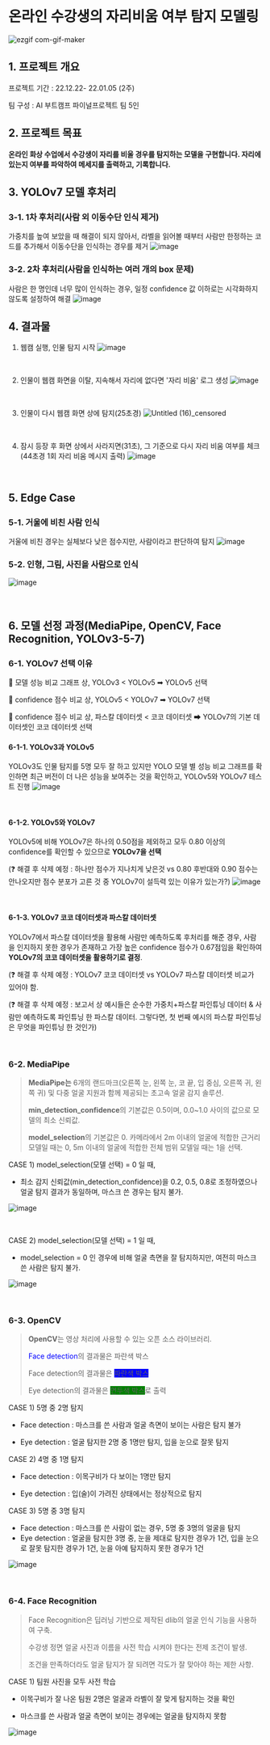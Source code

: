 # 온라인 수강생의 자리비움 여부 탐지 모델링

![ezgif com-gif-maker](https://user-images.githubusercontent.com/115875669/230782121-c6170cb4-4122-4684-a115-28190b129114.gif)
## 1. 프로젝트 개요

프로젝트 기간 : 22.12.22- 22.01.05 (2주)

팀 구성 : AI 부트캠프 파이널프로젝트 팀 5인

## 2. 프로젝트 목표
__온라인 화상 수업에서 수강생이 자리를 비울 경우를 탐지하는 모델을 구현합니다. 자리에 있는지 여부를 파악하여 메세지를 출력하고, 기록합니다.__

## 3. YOLOv7 모델 후처리

### 3-1. 1차 후처리(사람 외 이동수단 인식 제거)

가중치를 높여 보았을 때 해결이 되지 않아서, 라벨을 읽어볼 때부터 사람만 한정하는 코드를 추가해서 이동수단을 인식하는 경우를 제거
![image](https://user-images.githubusercontent.com/115875669/230786156-a93f6088-847a-48ae-9bfb-013937c72d7f.png)

### 3-2. 2차 후처리(사람을 인식하는 여러 개의 box 문제)
사람은 한 명인데 너무 많이 인식하는 경우, 일정 confidence 값 이하로는 시각화하지 않도록 설정하여 해결
![image](https://user-images.githubusercontent.com/115875669/230786286-c5aa3486-8a2d-4014-9166-6077b1a0db9f.png)


## 4. 결과물

1. 웹캠 실행, 인물 탐지 시작
![image](https://user-images.githubusercontent.com/115875669/230788329-4c4ae5e4-5447-49a4-a91d-5fd0e654711e.png)

<br/>

2. 인물이 웹캠 화면을 이탈, 지속해서 자리에 없다면 '자리 비움' 로그 생성
   ![image](https://user-images.githubusercontent.com/115875669/230788394-0ea6075d-adfe-4a7b-a79d-5872b2692b3d.png)

<br/>

3. 인물이 다시 웹캠 화면 상에 탐지(25초경)
   ![Untitled (16)_censored](https://user-images.githubusercontent.com/115875669/230788457-47572cd5-1abc-4df6-8395-d117c531974a.jpg)

<br/>

4. 잠시 등장 후 화면 상에서 사라지면(31초), 그 기준으로 다시 자리 비움 여부를 체크(44초경 1회 자리 비움 메시지 출력)
   ![image](https://user-images.githubusercontent.com/115875669/230788502-14351d43-ea22-42c6-8b16-688f8cb6e8db.png)

<br/>

## 5. Edge Case
### 5-1. 거울에 비친 사람 인식
거울에 비친 경우는 실체보다 낮은 점수지만, 사람이라고 판단하여 탐지
![image](https://user-images.githubusercontent.com/115875669/230788617-8ba44fe0-42e6-446c-a9a5-48737c40bb3c.png)

### 5-2. 인형, 그림, 사진을 사람으로 인식
![image](https://user-images.githubusercontent.com/115875669/230788640-1853cee1-6845-424d-8936-2fb45976989b.png)

<br/>

## 6. 모델 선정 과정(MediaPipe, OpenCV, Face Recognition, YOLOv3-5-7)

### 6-1. YOLOv7 선택 이유
🔸 모델 성능 비교 그래프 상, YOLOv3 < YOLOv5 ➡ YOLOv5 선택

🔸 confidence 점수 비교 상, YOLOv5 < YOLOv7 ➡ YOLOv7 선택

🔸 confidence 점수 비교 상, 파스칼 데이터셋 < 코코 데이터셋 ➡ YOLOv7의 기본 데이터셋인 코코 데이터셋 선택

#### 6-1-1. YOLOv3과 YOLOv5
YOLOv3도 인물 탐지를 5명 모두 잘 하고 있지만 YOLO 모델 별 성능 비교 그래프를 확인하면 최근 버전이 더 나은 성능을 보여주는 것을 확인하고, YOLOv5와 YOLOv7 테스트 진행
![image](https://user-images.githubusercontent.com/115875669/230788931-4e3a540e-115e-464c-a253-17eac3849845.png)

<br/>

#### 6-1-2. YOLOv5와 YOLOv7
YOLOv5에 비해 YOLOv7은 하나의 0.50점을 제외하고 모두 0.80 이상의 confidence를 확인할 수 있으므로 **YOLOv7을 선택**

(❓ 해결 후 삭제 예정 : 하나만 점수가 지나치게 낮은것 vs 0.80 후반대와 0.90 점수는 안나오지만 점수 분포가 고른 것 중 YOLOv7이 설득력 있는 이유가 있는가?)
![image](https://user-images.githubusercontent.com/115875669/230788984-c199d897-0519-449c-8848-c91851a79f56.png)

<br/>

#### 6-1-3. YOLOv7 코코 데이터셋과 파스칼 데이터셋
YOLOv7에서 파스칼 데이터셋을 활용해 사람만 예측하도록 후처리를 해준 경우, 사람을 인지하지 못한 경우가 존재하고 가장 높은 confidence 점수가 0.67점임을 확인하여 **YOLOv7의 코코 데이터셋을 활용하기로 결정**.

(❓ 해결 후 삭제 예정 : YOLOv7 코코 데이터셋 vs YOLOv7 파스칼 데이터셋 비교가 있어야 함.

(❓ 해결 후 삭제 예정 : 보고서 상 예시들은 순수한 가중치+파스칼 파인튜닝 데이터 & 사람만 예측하도록 파인튜닝 한 파스칼 데이터. 그렇다면, 첫 번째 예시의 파스칼 파인튜닝은 무엇을 파인튜닝 한 것인가)

<br/>

### 6-2. MediaPipe
> **MediaPipe는** 6개의 랜드마크(오른쪽 눈, 왼쪽 눈, 코 끝, 입 중심, 오른쪽 귀, 왼쪽 귀) 및 다중 얼굴 지원과 함께 제공되는 초고속 얼굴 감지 솔루션.
> 
> **min_detection_confidence**의 기본값은 0.5이며, 0.0~1.0 사이의 값으로 모델의 최소 신뢰값.
> 
> **model_selection**의 기본값은 0. 카메라에서 2m 이내의 얼굴에 적합한 근거리 모델일 때는 0, 5m 이내의 얼굴에 적합한 전체 범위 모델일 때는 1을 선택.
  
CASE 1) model_selection(모델 선택) = 0 일 때,

- 최소 감지 신뢰값(min_detection_confidence)을 0.2, 0.5, 0.8로 조정하였으나 얼굴 탐지 결과가 동일하며, 마스크 쓴 경우는 탐지 불가.

![image](https://user-images.githubusercontent.com/115875669/230789574-203bbeb1-2f03-4ac4-ac1d-bbd8d4e40640.png)

<br/>

CASE 2) model_selection(모델 선택)  = 1 일 때,

- model_selection = 0 인 경우에 비해 얼굴 측면을 잘 탐지하지만, 여전히 마스크 쓴 사람은 탐지 불가.

![image](https://user-images.githubusercontent.com/115875669/230789643-b9f0ec88-45f6-4b33-96e4-dc09823c6a09.png)

<br/>

### 6-3. OpenCV
> **OpenCV**는 영상 처리에 사용할 수 있는 오픈 소스 라이브러리.
>
> <span style = "color: #0000FF">Face detection</span>의 결과물은 파란색 박스
> 
> Face detection의 결과물은 <span style = "background-color: #0000FF">파란색 박스</span>
> 
> Eye detection의 결과물은 <span style = "background-color : #008000">연두색 박스</span>로 출력

CASE 1) 5명 중 2명 탐지

- Face detection : 마스크를 쓴 사람과 얼굴 측면이 보이는 사람은 탐지 불가

- Eye detection : 얼굴 탐지한 2명 중 1명만 탐지, 입을 눈으로 잘못 탐지

CASE 2) 4명 중 1명 탐지

- Face detection : 이목구비가 다 보이는 1명만 탐지

- Eye detection : 입(술)이 가려진 상태에서는 정상적으로 탐지

CASE 3) 5명 중 3명 탐지

- Face detection : 마스크를 쓴 사람이 없는 경우, 5명 중 3명의 얼굴을 탐지
- Eye detection : 얼굴을 탐지한 3명 중, 눈을 제대로 탐지한 경우가 1건, 입을 눈으로 잘못 탐지한 경우가 1건, 눈을 아예 탐지하지 못한 경우가 1건

![image](https://user-images.githubusercontent.com/115875669/230789721-534a4eb6-f1d1-4a7e-a37c-d0315db00c5e.png)

<br/>

### 6-4. Face Recognition
> Face Recognition은 딥러닝 기반으로 제작된 dlib의 얼굴 인식 기능을 사용하여 구축.
> 
> 수강생 정면 얼굴 사진과 이름을 사전 학습 시켜야 한다는 전제 조건이 발생.
> 
> 조건을 만족하더라도 얼굴 탐지가 잘 되려면 각도가 잘 맞아야 하는 제한 사항.

CASE 1) 팀원 사진을 모두 사전 학습

- 이목구비가 잘 나온 팀원 2명은 얼굴과 라벨이 잘 맞게 탐지하는 것을 확인

- 마스크를 쓴 사람과 얼굴 측면이 보이는 경우에는 얼굴을 탐지하지 못함

![image](https://user-images.githubusercontent.com/115875669/230789759-0b9d7b51-188b-4b0c-9577-4aab760ef9cd.png)